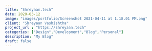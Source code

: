 ```yaml
---
title: "Shreyaan.tech"
date: 2020-03-12
image: "images/portfolio/Screenshot 2021-04-11 at 1.18.01 PM.png"
client: "Shreyaan Vashishtha"
project_url : "https://shreyaan.tech"
categories: ["Design","Development","Blog","Personal"]
description: "My Blog"
draft: false
---
```

